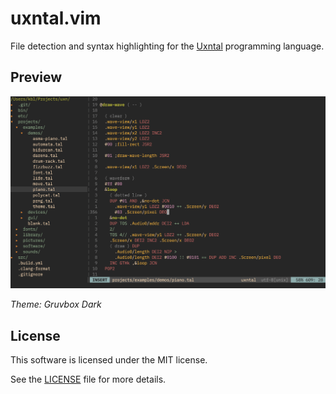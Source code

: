 # uxntal.vim

File detection and syntax highlighting for the [Uxntal][uxntal] programming language.

## Preview

![Preview](images/preview.png)

_Theme: Gruvbox Dark_

## License

This software is licensed under the MIT license.

See the [LICENSE](LICENSE) file for more details.

[uxntal]: https://wiki.xxiivv.com/site/uxntal.html
